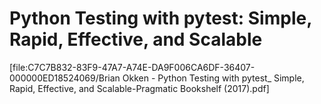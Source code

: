 # Python Testing with pytest: Simple, Rapid, Effective, and Scalable
[file:C7C7B832-83F9-47A7-A74E-DA9F006CA6DF-36407-000000ED18524069/Brian Okken - Python Testing with pytest_ Simple, Rapid, Effective, and Scalable-Pragmatic Bookshelf (2017).pdf]

<!-- {BearID:5E854EBD-16AF-4231-8332-D699432CDFC9-36407-000000ECDD8F480C} -->
